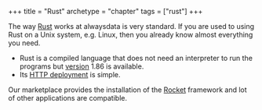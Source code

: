 +++
title = "Rust"
archetype = "chapter"
tags = ["rust"]
+++

The way [Rust](https://www.rust-lang.org/) works at alwaysdata is very standard. If you are used to using Rust on a Unix system, e.g. Linux, then you already know almost everything you need.

- Rust is a compiled language that does not need an interpreter to run the programs but [version](languages/rust/configuration#version) 1.86 is available.
- Its [HTTP deployment](languages/rust/configuration#deployment-http) is simple.

Our marketplace provides the installation of the [Rocket](https://rocket.rs/) framework and lot of other applications are compatible.
